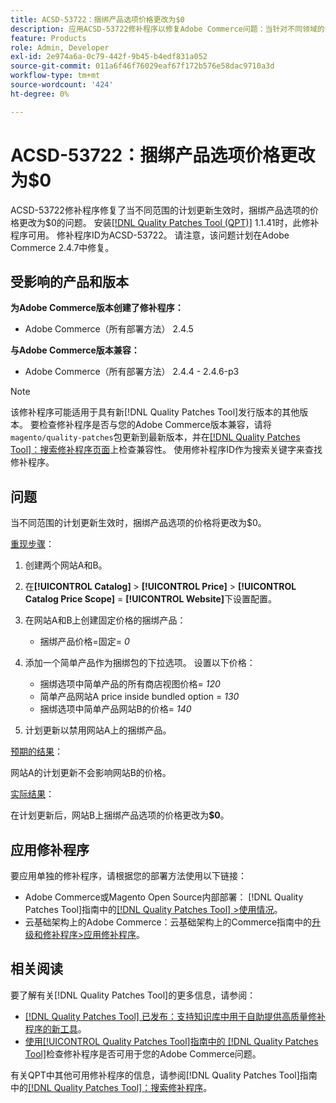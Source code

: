 ```yaml
---
title: ACSD-53722：捆绑产品选项价格更改为$0
description: 应用ACSD-53722修补程序以修复Adobe Commerce问题：当针对不同领域的计划更新生效时，捆绑产品选项的价格将更改为$0。
feature: Products
role: Admin, Developer
exl-id: 2e974a6a-0c79-442f-9b45-b4edf831a052
source-git-commit: 011a6f46f76029eaf67f172b576e58dac9710a3d
workflow-type: tm+mt
source-wordcount: '424'
ht-degree: 0%

---
```


# ACSD-53722：捆绑产品选项价格更改为$0

ACSD-53722修补程序修复了当不同范围的计划更新生效时，捆绑产品选项的价格更改为$0的问题。 安装[[!DNL Quality Patches Tool (QPT)]](https://experienceleague.adobe.com/zh-hans/docs/commerce-operations/tools/quality-patches-tool/quality-patches-tool-to-self-serve-quality-patches) 1.1.41时，此修补程序可用。 修补程序ID为ACSD-53722。 请注意，该问题计划在Adobe Commerce 2.4.7中修复。

## 受影响的产品和版本

**为Adobe Commerce版本创建了修补程序：**

* Adobe Commerce（所有部署方法） 2.4.5

**与Adobe Commerce版本兼容：**

* Adobe Commerce（所有部署方法） 2.4.4 - 2.4.6-p3

>[!NOTE]
>
>该修补程序可能适用于具有新[!DNL Quality Patches Tool]发行版本的其他版本。 要检查修补程序是否与您的Adobe Commerce版本兼容，请将`magento/quality-patches`包更新到最新版本，并在[[!DNL Quality Patches Tool]：搜索修补程序页面](https://experienceleague.adobe.com/tools/commerce-quality-patches/index.html?lang=zh-Hans)上检查兼容性。 使用修补程序ID作为搜索关键字来查找修补程序。

## 问题

当不同范围的计划更新生效时，捆绑产品选项的价格将更改为$0。

<u>重现步骤</u>：

1. 创建两个网站A和B。
1. 在&#x200B;**[!UICONTROL Catalog]** > **[!UICONTROL Price]** > **[!UICONTROL Catalog Price Scope]** = **[!UICONTROL Website]**&#x200B;下设置配置。
1. 在网站A和B上创建固定价格的捆绑产品：

   * 捆绑产品价格=固定= *0*

1. 添加一个简单产品作为捆绑包的下拉选项。 设置以下价格：

   * 捆绑选项中简单产品的所有商店视图价格= *120*
   * 简单产品网站A price inside bundled option = *130*
   * 捆绑选项中简单产品网站B的价格= *140*

1. 计划更新以禁用网站A上的捆绑产品。

<u>预期的结果</u>：

网站A的计划更新不会影响网站B的价格。

<u>实际结果</u>：

在计划更新后，网站B上捆绑产品选项的价格更改为&#x200B;**$0**。

## 应用修补程序

要应用单独的修补程序，请根据您的部署方法使用以下链接：

* Adobe Commerce或Magento Open Source内部部署： [!DNL Quality Patches Tool]指南中的[[!DNL Quality Patches Tool] >使用情况](/help/tools/quality-patches-tool/usage.md)。
* 云基础架构上的Adobe Commerce：云基础架构上的Commerce指南中的[升级和修补程序>应用修补程序](https://experienceleague.adobe.com/docs/commerce-cloud-service/user-guide/develop/upgrade/apply-patches.html?lang=zh-Hans)。

## 相关阅读

要了解有关[!DNL Quality Patches Tool]的更多信息，请参阅：

* [[!DNL Quality Patches Tool] 已发布：支持知识库中用于自助提供高质量修补程序的新工具](https://experienceleague.adobe.com/zh-hans/docs/commerce-operations/tools/quality-patches-tool/quality-patches-tool-to-self-serve-quality-patches)。
* [使用[!UICONTROL Quality Patches Tool]指南中的 [!DNL Quality Patches Tool]](/help/tools/quality-patches-tool/patches-available-in-qpt/check-patch-for-magento-issue-with-magento-quality-patches.md)检查修补程序是否可用于您的Adobe Commerce问题。


有关QPT中其他可用修补程序的信息，请参阅[!DNL Quality Patches Tool]指南中的[[!DNL Quality Patches Tool]：搜索修补程序](https://experienceleague.adobe.com/tools/commerce-quality-patches/index.html?lang=zh-Hans)。
